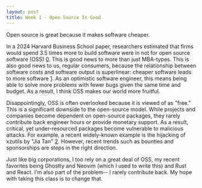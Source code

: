 ```yaml
---
layout: post
title: Week 1 - Open Source Is Good
---
```



Open source is great because it makes software cheaper.

In a 2024 Harvard Business School paper, researchers estimated that firms would spend 3.5 times more to build software were in not for open source software (OSS) [0]. This is good news to more than just MBA-types. This is also good news to us, regular consumers, because the relationship between software costs and software output is superlinear: cheaper software leads to more software [1]. As an optimistic software engineer, this means being able to solve more problems with fewer bugs given the same time and budget. As a result, I think OSS makes our world more fruitful.

<!--more-->

Disappointingly, OSS is often overlooked because it is viewed of as "free." This is a significant downside to the open-source model. While projects and companies become dependent on open-source packages, they rarely contribute back engineer hours or provide monetary support. As a result, critical, yet under-resourced packages become vulnerable to malicious attacks. For example, a recent widely-known example is the hijacking of xzutils by "Jia Tan" [2]. However, recent trends such as bounties and sponsorships are steps in the right direction.

Just like big corporations, I too rely on a great deal of OSS, my recent favorites being Ghostty and Neovim (which I used to write this) and Rust and React. I'm also part of the problem-- I rarely contribute back. My hope with taking this class is to change that.

[0]: https://www.hbs.edu/faculty/Pages/item.aspx?num=65230
[1]: https://en.wikipedia.org/wiki/Jevons_paradox
[2]: https://www.akamai.com/blog/security-research/critical-linux-backdoor-xz-utils-discovered-what-to-know
